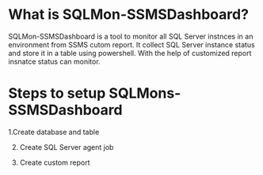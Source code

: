 # What is SQLMon-SSMSDashboard?
SQLMon-SSMSDashboard is a tool to monitor all SQL Server instnces in an environment from SSMS cutom report.
It collect SQL Server instance status and store it in a table using powershell. With the help of customized report insnatce status can
monitor.

# Steps to setup SQLMons-SSMSDashboard

1.Create database and table

2. Create SQL Server agent job

3. Create custom report

